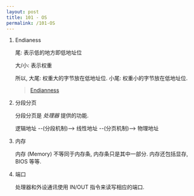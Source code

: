 ```yaml
---
layout: post
title: 101 - OS
permalink: /101-OS
---
```


1. Endianess

    尾: 表示低的地方即低地址位

    大/小: 表示权重

    所以, 大尾: 权重大的字节放在低地址位. 小尾: 权重小的字节放在低地址位.

    > [Endianness](https://en.wikipedia.org/wiki/Endiannes)

2. 分段分页

    分段分页是 *处理器* 提供的功能.

    逻辑地址 --(分段机制)--> 线性地址 --(分页机制)--> 物理地址


3. 内存

    内存 (Memory) 不等同于内存条, 内存条只是其中一部分. 内存还包括显存, BIOS 等等. 

4. 端口

    处理器和外设通讯使用 IN/OUT 指令来读写相应的端口.
